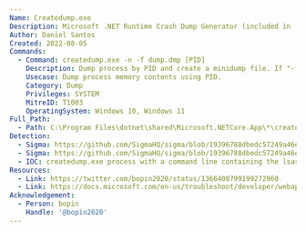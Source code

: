 ```yaml
---
Name: Createdump.exe
Description: Microsoft .NET Runtime Crash Dump Generator (included in .NET Core)
Author: Daniel Santos
Created: 2022-08-05
Commands:
  - Command: createdump.exe -n -f dump.dmp [PID]
    Description: Dump process by PID and create a minidump file. If "-f dump.dmp" is not specified, the file is created as '%TEMP%\dump.%p.dmp' where %p is the PID of the target process.
    Usecase: Dump process memory contents using PID.
    Category: Dump
    Privileges: SYSTEM
    MitreID: T1003
    OperatingSystem: Windows 10, Windows 11
Full_Path:
  - Path: C:\Program Files\dotnet\shared\Microsoft.NETCore.App\*\createdump.exe
Detection:
  - Sigma: https://github.com/SigmaHQ/sigma/blob/19396788dbedc57249a46efed2bb1927abc376d4/rules/windows/process_creation/proc_creation_win_proc_dump_createdump.yml
  - Sigma: https://github.com/SigmaHQ/sigma/blob/19396788dbedc57249a46efed2bb1927abc376d4/rules/windows/process_creation/proc_creation_win_susp_renamed_createdump.yml
  - IOC: createdump.exe process with a command line containing the lsass.exe process id
Resources:
  - Link: https://twitter.com/bopin2020/status/1366400799199272960
  - Link: https://docs.microsoft.com/en-us/troubleshoot/developer/webapps/aspnetcore/practice-troubleshoot-linux/lab-1-3-capture-core-crash-dumps
Acknowledgement:
  - Person: bopin
    Handle: '@bopin2020'
---
```

